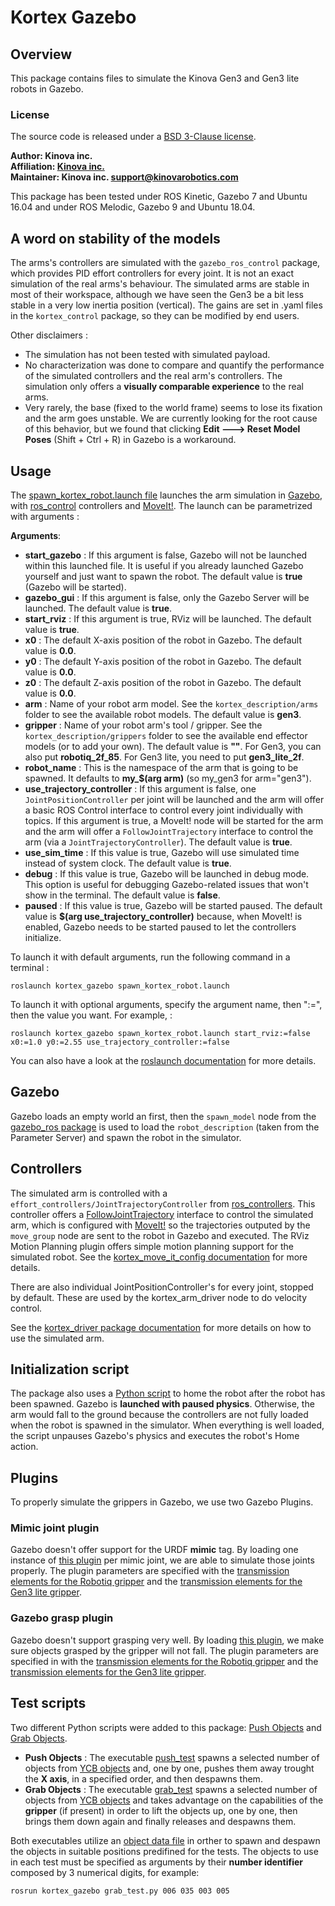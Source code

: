 <!-- 
* KINOVA (R) KORTEX (TM)
*
* Copyright (c) 2018 Kinova inc. All rights reserved.
*
* This software may be modified and distributed 
* under the terms of the BSD 3-Clause license. 
*
* Refer to the LICENSE file for details.
*
* -->

# Kortex Gazebo

## Overview
This package contains files to simulate the Kinova Gen3 and Gen3 lite robots in Gazebo.

### License

The source code is released under a [BSD 3-Clause license](../LICENSE).

**Author: Kinova inc.<br />
Affiliation: [Kinova inc.](https://www.kinovarobotics.com/)<br />
Maintainer: Kinova inc. support@kinovarobotics.com**

This package has been tested under ROS Kinetic, Gazebo 7 and Ubuntu 16.04 and under ROS Melodic, Gazebo 9 and Ubuntu 18.04.

## A word on stability of the models
 
The arms's controllers are simulated with the `gazebo_ros_control` package, which provides PID effort controllers for every joint. It is not an exact simulation of the real arms's behaviour. The simulated arms are stable in most of their workspace, although we have seen the Gen3 be a bit less stable in a very low inertia position (vertical). The gains are set in .yaml files in the `kortex_control` package, so they can be modified by end users.

Other disclaimers :
 - The simulation has not been tested with simulated payload.
 - No characterization was done to compare and quantify the performance of the simulated controllers and the real arm's controllers. The simulation only offers a **visually comparable experience** to the real arms. 
 - Very rarely, the base (fixed to the world frame) seems to lose its fixation and the arm goes unstable. We are currently looking for the root cause of this behavior, but we found that clicking **Edit ---> Reset Model Poses** (Shift + Ctrl + R) in Gazebo is a workaround.

## Usage

The [spawn_kortex_robot.launch file](launch/spawn_kortex_robot.launch) launches the arm simulation in [Gazebo](http://gazebosim.org), with [ros_control](http://wiki.ros.org/ros_control) controllers and [MoveIt!](https://moveit.ros.org/).
The launch can be parametrized with arguments : 

**Arguments**:
- **start_gazebo** : If this argument is false, Gazebo will not be launched within this launched file. It is useful if you already launched Gazebo yourself and just want to spawn the robot. The default value is **true** (Gazebo will be started).
- **gazebo_gui** : If this argument is false, only the Gazebo Server will be launched. The default value is **true**.
- **start_rviz** : If this argument is true, RViz will be launched. The default value is **true**.
- **x0** : The default X-axis position of the robot in Gazebo. The default value is **0.0**.
- **y0** : The default Y-axis position of the robot in Gazebo. The default value is **0.0**.
- **z0** : The default Z-axis position of the robot in Gazebo. The default value is **0.0**.
- **arm** : Name of your robot arm model. See the `kortex_description/arms` folder to see the available robot models. The default value is **gen3**.
- **gripper** : Name of your robot arm's tool / gripper. See the `kortex_description/grippers` folder to see the available end effector models (or to add your own). The default value is **""**. For Gen3, you can also put **robotiq_2f_85**. For Gen3 lite, you need to put **gen3_lite_2f**.
- **robot_name** : This is the namespace of the arm that is going to be spawned. It defaults to **my_$(arg arm)** (so my_gen3 for arm="gen3").
- **use_trajectory_controller** : If this argument is false, one `JointPositionController` per joint will be launched and the arm will offer a basic ROS Control interface to control every joint individually with topics. If this argument is true, a MoveIt! node will be started for the arm and the arm will offer a `FollowJointTrajectory` interface to control the arm (via a `JointTrajectoryController`). The default value is **true**.
- **use_sim_time** : If this value is true, Gazebo will use simulated time instead of system clock. The default value is **true**.
- **debug** : If this value is true, Gazebo will be launched in debug mode. This option is useful for debugging Gazebo-related issues that won't show in the terminal. The default value is **false**.
- **paused** : If this value is true, Gazebo will be started paused. The default value is **$(arg use_trajectory_controller)** because, when MoveIt! is enabled, Gazebo needs to be started paused to let the controllers initialize.

To launch it with default arguments, run the following command in a terminal : 

`roslaunch kortex_gazebo spawn_kortex_robot.launch`

To launch it with optional arguments, specify the argument name, then ":=", then the value you want. For example, : 

`roslaunch kortex_gazebo spawn_kortex_robot.launch start_rviz:=false x0:=1.0 y0:=2.55 use_trajectory_controller:=false`

You can also have a look at the [roslaunch documentation](http://wiki.ros.org/roslaunch/Commandline%20Tools) for more details.

## Gazebo

Gazebo loads an empty world an first, then the `spawn_model` node from the [gazebo_ros package](http://wiki.ros.org/gazebo_ros) is used to load the `robot_description` (taken from the Parameter Server) and spawn the robot in the simulator. 

## Controllers

The simulated arm is controlled with a `effort_controllers/JointTrajectoryController` from [ros_controllers](http://wiki.ros.org/ros_controllers).
This controller offers a [FollowJointTrajectory](http://wiki.ros.org/joint_trajectory_controller) interface to control the simulated arm, which is configured with [MoveIt!](http://docs.ros.org/kinetic/api/moveit_tutorials/html/index.html) so the trajectories outputed by the `move_group` node are sent to the robot in Gazebo and executed.
The RViz Motion Planning plugin offers simple motion planning support for the simulated robot. See the [kortex_move_it_config documentation](../kortex_move_it_config/readme.md) for more details.

There are also individual JointPositionController's for every joint, stopped by default. These are used by the kortex_arm_driver node to do velocity control. 

See the [kortex_driver package documentation](../kortex_driver/readme.md) for more details on how to use the simulated arm. 

## Initialization script

The package also uses a [Python script](./scripts/home_robot.py) to home the robot after the robot has been spawned. 
Gazebo is **launched with paused physics**. Otherwise, the arm would fall to the ground because the controllers are not fully loaded when the robot is spawned in the simulator. 
When everything is well loaded, the script unpauses Gazebo's physics and executes the robot's Home action.

## Plugins

To properly simulate the grippers in Gazebo, we use two Gazebo Plugins.

### Mimic joint plugin

Gazebo doesn't offer support for the URDF **mimic** tag. 
By loading one instance of [this plugin](../third_party/roboticsgroup_gazebo_plugins/README.md) per mimic joint, we are able to simulate those joints properly. The plugin parameters are specified with the [transmission elements for the Robotiq gripper](../kortex_description/grippers/robotiq_2f_85/urdf/robotiq_2f_85_transmission_macro.xacro) and the [transmission elements for the Gen3 lite gripper](../kortex_description/grippers/gen3_lite_2f/urdf/gen3_lite_2f_transmission_macro.xacro).

### Gazebo grasp plugin

Gazebo doesn't support grasping very well. By loading [this plugin](../third_party/gazebo-pkgs/README.md), we make sure objects grasped by the gripper will not fall. The plugin parameters are specified in with the [transmission elements for the Robotiq gripper](../kortex_description/grippers/robotiq_2f_85/urdf/robotiq_2f_85_transmission_macro.xacro) and the [transmission elements for the Gen3 lite gripper](../kortex_description/grippers/gen3_lite_2f/urdf/gen3_lite_2f_transmission_macro.xacro).

<!-- 
*Vislab-Tecnico-Lisboa
* -->

## Test scripts

Two different Python scripts were added to this package: [Push Objects](./scripts/push_test.py) and [Grab Objects](./scripts/grab_test.py).
- **Push Objects** : The executable [push_test](./scripts/push_test.py) spawns a selected number of objects from [YCB objects](./ycb_gazebo_sdf) and, one by one, pushes them away trought the **X axis**, in a specified order, and then despawns them.
- **Grab Objects** : The executable [grab_test](./scripts/grab_test.py) spawns a selected number of objects from [YCB objects](./ycb_gazebo_sdf) and takes advantage on the capabilities of the **gripper** (if present) in order to lift the objects up, one by one, then brings them down again and finally releases and despawns them.

Both executables utilize an [object data file](./scripts/objectslist.txt) in orther to spawn and despawn the objects in suitable positions predifined for the tests. The objects to use in each test must be specified as arguments by their **number identifier** composed by 3 numerical digits, for example:

`rosrun kortex_gazebo grab_test.py 006 035 003 005`
